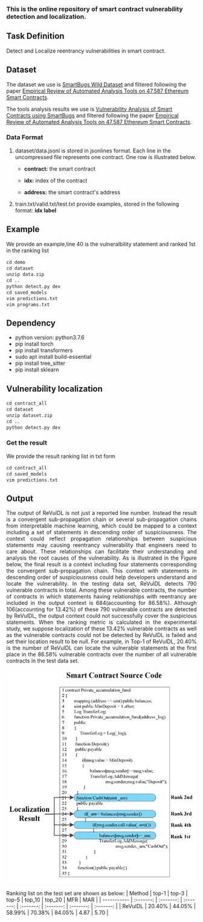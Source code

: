 ### This is the online repository of smart contract vulnerability detection and localization.
## Task Definition

Detect and Localize reentrancy vulnerabilities in smart contract.

## Dataset

The dataset we use is [SmartBugs Wild Dataset](https://github.com/smartbugs/smartbugs-wild/tree/master/contracts) and filtered following the paper [Empirical Review of Automated Analysis Tools on 47,587 Ethereum Smart Contracts](https://arxiv.org/abs/1910.10601).

The tools analysis results we use is [Vulnerability Analysis of Smart Contracts using SmartBugs](https://github.com/smartbugs/smartbugs-results) and filtered following the paper [Empirical Review of Automated Analysis Tools on 47,587 Ethereum Smart Contracts](https://arxiv.org/abs/1910.10601).

### Data Format

1. dataset/data.jsonl is stored in jsonlines format. Each line in the uncompressed file represents one contract.  One row is illustrated below.

   - **contract:** the smart contract

   - **idx:** index of the contract
  
   - **address:** the smart contract's address

2. train.txt/valid.txt/test.txt provide examples, stored in the following format:    **idx	label**

## Example
We provide an example,line 40 is the vulneralbility statement and ranked 1st in the ranking list
```shell
cd demo
cd dataset
unzip data.zip
cd ..
python detect.py dev
cd saved_models
vim predictions.txt
vim programs.txt
```

## Dependency

- python version: python3.7.6
- pip install torch
- pip install transformers
- sudo apt install build-essential
- pip install tree_sitter
- pip install sklearn


## Vulnerability localization

```shell
cd contract_all
cd dataset
unzip dataset.zip
cd ..
python detect.py dev
```
### Get the result
We provide the result ranking list in txt form
```shell
cd contract_all
cd saved_models
vim predictions.txt
```


## Output
<p style="text-align:justify;">The output of ReVulDL is not just a reported line number. Instead the result is a convergent sub-propagation chain or several sub-propagation chains from interpretable machine learning, which could be mapped to a context including a set of statements in descending order of suspiciousness. The context could reflect propagation relationships between suspicious statements may causing reentrancy vulnerability that engineers need to care about. These relationships can facilitate their understanding and analysis the root causes of the vulnerability. As is illustrated in the Figure below, the final result is a context including four statements corresponding the convergent sub-propagation chain. This context with statements in descending order of suspiciousness could help developers understand and locate the vulnerability. In the testing data set, ReVulDL detects 790 vulnerable contracts in total. Among these vulnerable contracts, the number of contracts in which statements having relationships with reentrancy are included in the output context is 684(accounting for 86.58%). Although 106(accounting for 13.42%) of these 790 vulnerable contracts are detected by ReVulDL, the output context could not successfully cover the suspicious statements. When the ranking metric is calculated in the experimental study, we suppose localization of these 13.42% vulnerable contracts as well as the vulnerable contracts could not be detected by ReVulDL is failed and set their location result to be null. For example, in Top-1 of ReVulDL, 20.40% is the number of ReVulDL can locate the vulnerable statements at the first place in the 86.58% vulnerable contracts over the number of all vulnerable contracts in the test data set.</p>

<img src="https://github.com/toolstemp/IAcontract/blob/master/img/fig1.png" width="600"/><br/>

Ranking list on the test set are shown as below:
| Method      |   top-1   |   top-3   |   top-5   |   top_10  |   top_20  |    MFR    |    MAR    |
| ----------- | :-------: | :-------: | :-------: | :-------: | :-------: | :-------: | :-------: |
| ReVulDL     |   20.40%  |   44.05%  |   58.99%  |   70.38%  |   84.05%  |   4.87    |   5.70    |
